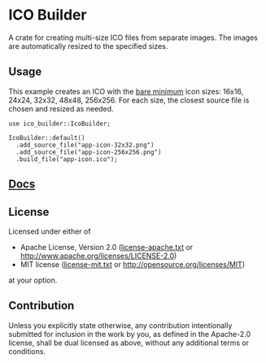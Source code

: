 # ICO Builder
A crate for creating multi-size ICO files from separate images.
The images are automatically resized to the specified sizes.

## Usage
This example creates an ICO with the [bare minimum] icon sizes: 16x16, 24x24, 32x32, 48x48, 256x256.
For each size, the closest source file is chosen and resized as needed.

```rust,no_run
use ico_builder::IcoBuilder;

IcoBuilder::default()
  .add_source_file("app-icon-32x32.png")
  .add_source_file("app-icon-256x256.png")
  .build_file("app-icon.ico");
```


[bare minimum]: https://learn.microsoft.com/en-us/windows/apps/design/style/iconography/app-icon-construction#icon-scaling

## [Docs](https://docs.rs/ico-builder)

## License
Licensed under either of

* Apache License, Version 2.0
  ([license-apache.txt](license-apache.txt) or http://www.apache.org/licenses/LICENSE-2.0)
* MIT license
  ([license-mit.txt](license-mit.txt) or http://opensource.org/licenses/MIT)

at your option.

## Contribution
Unless you explicitly state otherwise, any contribution intentionally submitted
for inclusion in the work by you, as defined in the Apache-2.0 license, shall be
dual licensed as above, without any additional terms or conditions.
